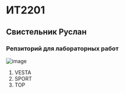# ИТ2201
## Свистельник Руслан
### Репзиторий для лабораторных работ 
![image](https://www.google.com/imgres?q=vesta%20sportline&imgurl=https%3A%2F%2Fautoreview.ru%2Fimages%2Fgallery%2F%25D0%259D%25D0%25BE%25D0%25B2%25D0%25BE%25D1%2581%25D1%2582%25D0%25B8%2F2023%2FOctober%2F06%2Flada-vesta-sportline3.jpg&imgrefurl=https%3A%2F%2Fautoreview.ru%2Fnews%2Fanonsirovana-lada-vesta-sportline-sedan-i-universal&docid=e2wK8JTKsnxWKM&tbnid=p6Q74TMh5jRIUM&vet=12ahUKEwjguui5jKWMAxUDJBAIHbWRG5oQM3oECBYQAA..i&w=1200&h=700&hcb=2&ved=2ahUKEwjguui5jKWMAxUDJBAIHbWRG5oQM3oECBYQAA)
1. VESTA
2. SPORT
3. TOP